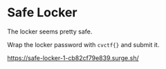 # Safe Locker

The locker seems pretty safe.

Wrap the locker password with `cvctf{}` and submit it.

https://safe-locker-1-cb82cf79e839.surge.sh/